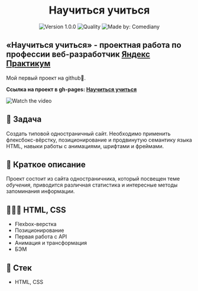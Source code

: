 <h1 align="center">
    Научиться учиться
</h1>
<p align="center">
    <img alt="Version 1.0.0" src="https://img.shields.io/badge/version-1.0.0-blue" />
    <img alt="Quality" src="https://img.shields.io/badge/status-release-orange.svg" >
    <img alt="Made by: Comediany" src="https://img.shields.io/badge/made%20by-Comediant24-blue" />
</p>

## «Научиться учиться» - проектная работа по профессии веб-разработчик [Яндекс Практикум](https://praktikum.yandex.ru "Яндекс Практикум")

Мой первый проект на github💖.

**Ссылка на проект в gh-pages: [Научиться учиться](https://comediant24.github.io/how-to-learn/)**

![Watch the video](./public/preview.gif)

## 📖 Задача

Cоздать типовой одностраничный сайт. Необходимо применить флексбокс-вёрстку, позиционирование и продвинутую семантику языка HTML, навыки работы с анимациями, шрифтами и фреймами.

## 📃 Краткое описание

Проект состоит из сайта одностраничника, который посвещен теме _обучения_, приводится различная статистика и интересные методы запоминания информации.

## 👨🏻‍💻 HTML, CSS

- Flexbox-верстка
- Позиционирование
- Первая работа с API
- Анимация и трансформация
- БЭМ

## 📃 Стек

- HTML, CSS
